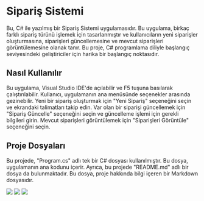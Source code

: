 
# Sipariş Sistemi
Bu, C# ile yazılmış bir Sipariş Sistemi uygulamasıdır. Bu uygulama, birkaç farklı sipariş türünü işlemek için tasarlanmıştır ve kullanıcıların yeni siparişler oluşturmasına, siparişleri güncellemesine ve mevcut siparişleri görüntülemesine olanak tanır. Bu proje, C# programlama diliyle başlangıç seviyesindeki geliştiriciler için harika bir başlangıç noktasıdır.

## Nasıl Kullanılır

Bu uygulama, Visual Studio IDE'de açılabilir ve F5 tuşuna basılarak çalıştırılabilir. Kullanıcı, uygulamanın ana menüsünde seçenekler arasında gezinebilir. Yeni bir sipariş oluşturmak için "Yeni Sipariş" seçeneğini seçin ve ekrandaki talimatları takip edin. Var olan bir siparişi güncellemek için "Sipariş Güncelle" seçeneğini seçin ve güncelleme işlemi için gerekli bilgileri girin. Mevcut siparişleri görüntülemek için "Siparişleri Görüntüle" seçeneğini seçin.

## Proje Dosyaları

Bu projede, "Program.cs" adlı tek bir C# dosyası kullanılmıştır. Bu dosya, uygulamanın ana kodunu içerir. Ayrıca, bu projede "README.md" adlı bir dosya da bulunmaktadır. Bu dosya, proje hakkında bilgi içeren bir Markdown dosyasıdır.

![](https://cdn.discordapp.com/attachments/776863855976382504/1080594354651009056/hafta10_4_c4j5GbpyNg.png)
![](https://cdn.discordapp.com/attachments/776863855976382504/1080594372342587422/hafta10_4_NWZuzBtFq5.png)
![](https://cdn.discordapp.com/attachments/776863855976382504/1080594389811871774/hafta10_4_AMjsAx7KkQ.png)